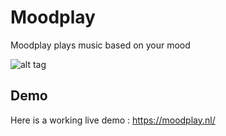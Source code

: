 # Moodplay
Moodplay plays music based on your mood

![alt tag](https://www.monastic.nl/screenshot.png "Homepage")

## Demo
Here is a working live demo :  https://moodplay.nl/

